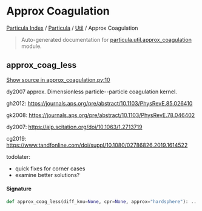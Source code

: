 # Approx Coagulation

[Particula Index](../../README.md#particula-index) / [Particula](../index.md#particula) / [Util](./index.md#util) / Approx Coagulation

> Auto-generated documentation for [particula.util.approx_coagulation](../../../../particula/util/approx_coagulation.py) module.

## approx_coag_less

[Show source in approx_coagulation.py:10](../../../../particula/util/approx_coagulation.py#L10)

 dy2007 approx.
Dimensionless particle--particle coagulation kernel.

gh2012:
https://journals.aps.org/pre/abstract/10.1103/PhysRevE.85.026410

gk2008:
https://journals.aps.org/pre/abstract/10.1103/PhysRevE.78.046402

dy2007:
https://aip.scitation.org/doi/10.1063/1.2713719

cg2019:
https://www.tandfonline.com/doi/suppl/10.1080/02786826.2019.1614522

todolater:
- quick fixes for corner cases
- examine better solutions?

#### Signature

```python
def approx_coag_less(diff_knu=None, cpr=None, approx="hardsphere"): ...
```
